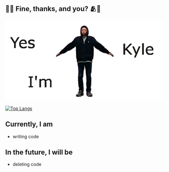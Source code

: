 ## 👋🤝 Fine, thanks, and you? 🫂💏
![Image of Kyle](https://github.com/zhengkyl/zhengkyl/blob/master/spinsplash.gif)

[![Top Langs](https://github-readme-stats.vercel.app/api/top-langs/?username=zhengkyl&theme=dracula&layout=compact)](https://github.com/anuraghazra/github-readme-stats)

## Currently, I am
- writing code

## In the future, I will be
- deleting code
